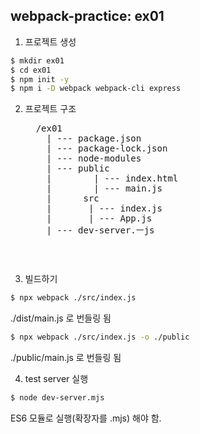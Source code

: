 ## webpack-practice: ex01
1. 프로젝트 생성
```bash
$ mkdir ex01
$ cd ex01
$ npm init -y
$ npm i -D webpack webpack-cli express
```
2. 프로젝트 구조
   <pre>
     /ex01
       | --- package.json
       | --- package-lock.json
       | --- node-modules
       | --- public
       |        | --- index.html
       |        | --- main.js
       |      src
       |       | --- index.js
       |       | --- App.js
       | --- dev-server.ㅡjs
   <pre>

3. 빌드하기
```bash
$ npx webpack ./src/index.js
```
./dist/main.js 로  번들링 됨

```bash
$ npx webpack ./src/index.js -o ./public
```
./public/main.js 로 번들링 됨

4. test server 실행
```bash
$ node dev-server.mjs
```

ES6 모듈로 실행(확장자를 .mjs) 해야 함.
